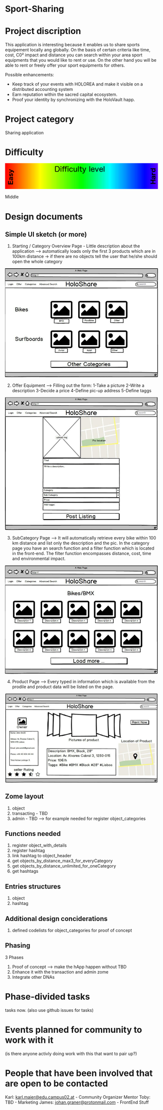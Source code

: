 # Sport-Sharing
# Project discription
This application is interesting because it enables us to share sports equipement locally ang globally. On the basis of certain criteria like time, cost, C0² impact and distance you can search within your area sport equipments that you would like to rent or use. On the other hand you will be able to rent or freely offer your sport equipments for others.

Possible enhancements:
- Keep track of your events with HOLOREA and make it visible on a distributed accounting system
- Earn reputation within the sacred capital ecosystem. 
- Proof your identity by synchronizing with the HoloVault happ. 

# Project category
Sharing application

# Difficulty
![difficulty](https://raw.githubusercontent.com/holochain-community-resources/Open-Source-Learning-Projects/master/difficulty.png)

Middle

# Design documents

##  Simple UI sketch (or more)
1) Starting / Category Overview Page - Little description about the application --> automatically loads only the first 3 products which are in 100km distance -> if there are no objects tell the user that he/she should open the whole category 

![difficulty](https://github.com/p2b-hub/Sport-Sharing/blob/master/Category%20Overview%20Page.jpg)

2) Offer Equipment --> Filling out the form: 1-Take a picture 2-Write a description 3-Decide a price 4-Define pic-up address 5-Define taggs 

![difficulty](https://github.com/p2b-hub/Sport-Sharing/blob/master/CreateObject.jpg)

3) SubCategory Page --> It will automatically retrieve every bike within 100 km distance and list only the description and the pic. In the category page you have an search function and a filter function which is located in the front-end. The filter function encompasses distance, cost, time and environmental impact. 

![difficulty](https://github.com/p2b-hub/Sport-Sharing/blob/master/SubCategory%20Page.jpg)

4) Product Page --> Every typed in information which is available from the prodile and product data will be listed on the page. 

![difficulty](https://github.com/p2b-hub/Sport-Sharing/blob/master/SportEquipment%20Page.jpg)

## Zome layout
1) object
2) transacting - TBD
3) admin - TBD --> for example needed for register object_categories

## Functions needed
1) register object_with_details
2) register hashtag
3) link hashtag to object_header
4) get objects_by_distance_max3_for_everyCategory
5) get objects_by_distance_unlimited_for_oneCategory
6) get hashtags

## Entries structures
1) object 
2) hashtag

## Additional design conciderations
1) defined codelists for object_categories for proof of concept

## Phasing
3 Phases 
1) Proof of concept --> make the hApp happen without TBD
2) Enhance it with the transaction and admin zome
3) Integrate other DNAs 

# Phase-divided tasks
tasks now. (also use github issues for tasks)

# Events planned for community to work with it
(is there anyone activly doing work with this that want to pair up?)

# People that have been involved that are open to be contacted
Karl: karl.maier@edu.campus02.at - Community Organizer Mentor
Toby: TBD - Marketing
James: johan.graner@protonmail.com - FrontEnd Stuff


